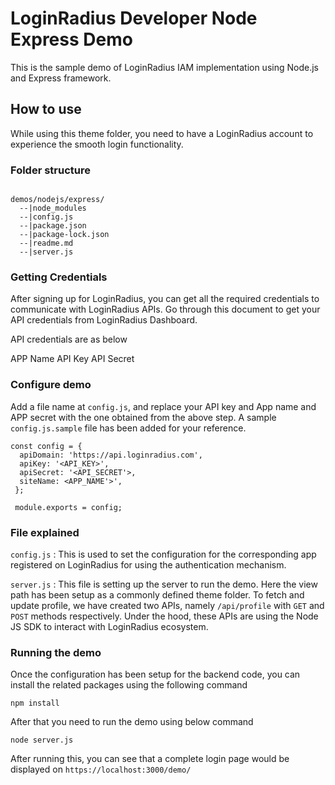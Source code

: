 
LoginRadius Developer Node Express Demo 
=======================================

This is the sample demo of LoginRadius IAM implementation using Node.js and Express framework.


## How to use



While using this theme folder, you need to have a LoginRadius account to experience the smooth login functionality.

### Folder structure

```

demos/nodejs/express/
  --|node_modules
  --|config.js
  --|package.json
  --|package-lock.json
  --|readme.md
  --|server.js

```

### Getting Credentials

After signing up for LoginRadius, you can get all the required credentials to communicate with LoginRadius APIs. Go through this document to get your API credentials from LoginRadius Dashboard.

API credentials are as below

APP Name
API Key
API Secret



### Configure demo

Add a file name at `config.js`, and replace your API key and App name and APP secret with the one obtained from the above step. A sample `config.js.sample` file has been added for your reference.

```
const config = {
  apiDomain: 'https://api.loginradius.com',
  apiKey: '<API_KEY>',
  apiSecret: '<API_SECRET'>,
  siteName: <APP_NAME'>',
 };
 
 module.exports = config;

```

### File explained

`config.js` : This is used to set the configuration for the corresponding app registered on LoginRadius for using the authentication mechanism.

`server.js` : This file is setting up the server to run the demo. Here the view path has been setup as a commonly defined theme folder. To fetch and update profile, we have created two APIs, namely `/api/profile` with `GET` and `POST` methods respectively. Under the hood, these APIs are using the Node JS SDK to interact with LoginRadius ecosystem. 

### Running the demo

Once the configuration has been setup for the backend code, you can install the related packages using the following command

```
npm install 

```

After that you need to run the demo using below command

```
node server.js
```
After running this, you can see that a complete login page would be displayed on `https://localhost:3000/demo/`